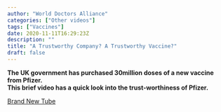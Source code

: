 ```yaml
---
author: "World Doctors Alliance"
categories: ["Other videos"]
tags: ["Vaccines"]
date: 2020-11-11T16:29:23Z
description: ""
title: "A Trustworthy Company? A Trustworthy Vaccine?"
draft: false
---
```


**The UK government has purchased 30million doses of a new vaccine from Pfizer.  
This brief video has a quick look into the trust-worthiness of Pfizer.**

[Brand New Tube](https://brandnewtube.com/watch/tGwnuOSOydbmQrC)